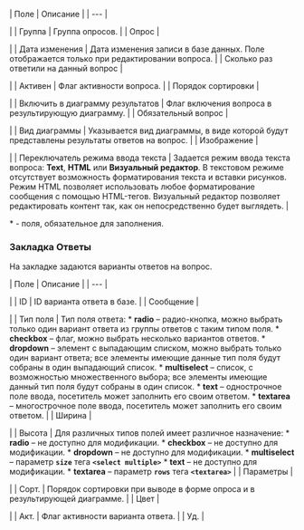 | Поле | Описание |
| --- |

|
| Группа | Группа опросов. |
| Опрос |

|
| Дата изменения | Дата изменения записи в базе данных.  Поле отображается только при редактировании вопроса. |
| Сколько раз ответили на данный вопрос |

|
| Активен | Флаг активности вопроса. |
| Порядок сортировки |

|
| Включить в диаграмму результатов | Флаг включения вопроса в результирующую диаграмму. |
| Обязательный вопрос |

|
| Вид диаграммы | Указывается вид диаграммы, в виде которой будут представлены результаты ответов на вопрос. |
| Изображение |

|
| Переключатель режима ввода текста | Задается режим ввода текста вопроса: **Text**, **HTML** или **Визуальный редактор**.    В текстовом режиме отсутствует возможность форматирования текста и вставки рисунков. Режим HTML позволяет использовать любое форматирование сообщения с помощью HTML-тегов. Визуальный редактор позволяет редактировать контент так, как он непосредственно будет выглядеть. |

\* - поля, обязательное для заполнения.

### Закладка Ответы

На закладке задаются варианты ответов на вопрос.

| Поле | Описание |
| --- |

|
| ID | ID варианта ответа в базе. |
| Сообщение |

|
| Тип поля | Тип поля ответа:  * ****radio**** – радио-кнопка, можно выбрать только один вариант ответа из группы ответов с таким типом поля. * **checkbox** – флаг, можно выбрать несколько вариантов ответов. * **dropdown** – элемент с выпадающим списком, можно выбрать только один вариант ответа; все элементы имеющие данные тип поля будут собраны в один выпадающий список. * **multiselect** – список, с возможностью множественного выбора; все элементы имеющие данный тип поля будут собраны в один список. * **text** – однострочное поле ввода, посетитель может заполнить его своим ответом. * **textarea** – многострочное поле ввода, посетитель может заполнить его своим ответом. |
| Ширина |

|
| Высота | Для различных типов полей имеет различное назначение:  * **radio** – не доступно для модификации. * **checkbox** – не доступно для модификации. * **dropdown** – не доступно для модификации. * **multiselect** – параметр **`size`** тега **`<select multiple>`** * **text** – не доступно для модификации. * **textarea** – параметр **`rows`** тега **`<textarea>`** |
| Параметры |

|
| Сорт. | Порядок сортировки при выводе в форме опроса и в результирующей диаграмме. |
| Цвет |

|
| Акт. | Флаг активности варианта ответа. |
| Уд. |